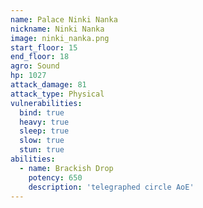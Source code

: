 ```yaml
---
name: Palace Ninki Nanka
nickname: Ninki Nanka
image: ninki_nanka.png
start_floor: 15
end_floor: 18
agro: Sound
hp: 1027
attack_damage: 81
attack_type: Physical
vulnerabilities:
  bind: true
  heavy: true
  sleep: true
  slow: true
  stun: true
abilities:
  - name: Brackish Drop
    potency: 650
    description: 'telegraphed circle AoE'
---
```

